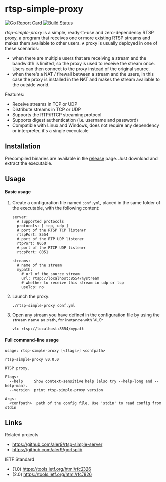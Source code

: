 
# rtsp-simple-proxy

[![Go Report Card](https://goreportcard.com/badge/github.com/aler9/rtsp-simple-proxy)](https://goreportcard.com/report/github.com/aler9/rtsp-simple-proxy)
[![Build Status](https://travis-ci.org/aler9/rtsp-simple-proxy.svg?branch=master)](https://travis-ci.org/aler9/rtsp-simple-proxy)

_rtsp-simple-proxy_ is a simple, ready-to-use and zero-dependency RTSP proxy, a program that receives one or more existing RTSP streams and makes them available to other users. A proxy is usually deployed in one of these scenarios:
* when there are multiple users that are receiving a stream and the bandwidth is limited, so the proxy is used to receive the stream once. Users can then connect to the proxy instead of the original source.
* when there's a NAT / firewall between a stream and the users, in this case the proxy is installed in the NAT and makes the stream available to the outside world.

Features:
* Receive streams in TCP or UDP
* Distribute streams in TCP or UDP
* Supports the RTP/RTCP streaming protocol
* Supports digest authentication (i.e. username and password)
* Compatible with Linux and Windows, does not require any dependency or interpreter, it's a single executable

## Installation

Precompiled binaries are available in the [release](https://github.com/aler9/rtsp-simple-proxy/releases) page. Just download and extract the executable.

## Usage

#### Basic usage

1. Create a configuration file named `conf.yml`, placed in the same folder of the executable, with the following content:
    ```
    server:
      # supported protocols
      protocols: [ tcp, udp ]
      # port of the RTSP TCP listener
      rtspPort: 8554
      # port of the RTP UDP listener
      rtpPort: 8050
      # port of the RTCP UDP listener
      rtcpPort: 8051

    streams:
      # name of the stream
      mypath:
        # url of the source stream
        url: rtsp://localhost:8554/mystream
        # whether to receive this stream in udp or tcp
        useTcp: no

    ```

2. Launch the proxy:
   ```
   ./rtsp-simple-proxy conf.yml
   ```

3. Open any stream you have defined in the configuration file by using the stream name as path, for instance with VLC:
   ```
   vlc rtsp://localhost:8554/mypath
   ```

#### Full command-line usage

```
usage: rtsp-simple-proxy [<flags>] <confpath>

rtsp-simple-proxy v0.0.0

RTSP proxy.

Flags:
  --help     Show context-sensitive help (also try --help-long and --help-man).
  --version  print rtsp-simple-proxy version

Args:
  <confpath>  path of the config file. Use 'stdin' to read config from stdin
```

## Links

Related projects
* https://github.com/aler9/rtsp-simple-server
* https://github.com/aler9/gortsplib

IETF Standard
* (1.0) https://tools.ietf.org/html/rfc2326
* (2.0) https://tools.ietf.org/html/rfc7826
